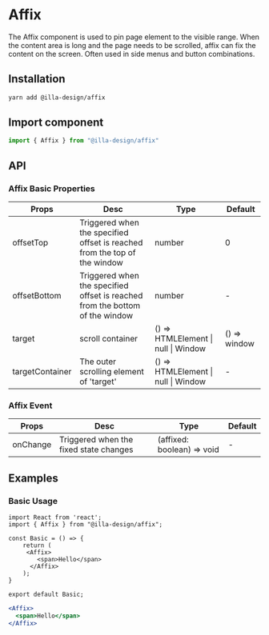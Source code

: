 # Affix

The Affix component is used to pin page element to the visible range. When the content area is long and the page needs to be scrolled, affix can fix the content on the screen. Often used in side menus and button combinations.

## Installation

```bash
yarn add @illa-design/affix
```

## Import component

```jsx
import { Affix } from "@illa-design/affix"
```

## API

### Affix Basic Properties

| Props           | Desc                                                         | Type                                | Default        |
| --------------- | ------------------------------------------------------------ | ----------------------------------- | -------------- |
| offsetTop       | Triggered when the specified offset is reached from the top of the window | number                            | 0            |
| offsetBottom    | Triggered when the specified offset is reached from the bottom of the window | number                            | -            |
| target          | scroll container                                           | () => HTMLElement \| null \| Window | () => window |
| targetContainer | The outer scrolling element of 'target'                   | () => HTMLElement \| null \| Window | -           |

### Affix Event

| Props    | Desc                                   | Type                         | Default |
| -------- | -------------------------------------- | ---------------------------- | ------- |
| onChange | Triggered when the fixed state changes | (affixed: boolean) => void | -    |

## Examples

### Basic Usage

```SnackPlayer name=Basic Usage&description=Basic Usage with Affix&platform=web&supportedPlatforms=web&dependencies=@illa-design/affix
import React from 'react';
import { Affix } from "@illa-design/affix";

const Basic = () => {
    return (
     <Affix>
        <span>Hello</span>
      </Affix>
    );
}

export default Basic;

```

```jsx
<Affix>
  <span>Hello</span>
</Affix>
```
